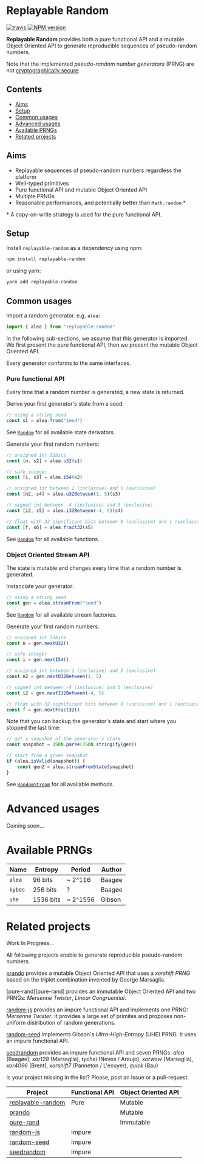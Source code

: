 
# Replayable Random

[![travis][travis-image]][travis-url]
[![NPM version][npm-image]][npm-url]

**Replayable Random** provides both a pure functional API and a mutable Object Oriented API to generate reproducible sequences of pseudo-random numbers.

Note that the implemented *pseudo-random number generators* (PRNG) are not [cryptographically secure][crypto-random].


## Contents

- [Aims](#aims)
- [Setup](#setup)
- [Common usages](#common-usages)
- [Advanced usages](#advanced-usages)
- [Available PRNGs](#available-prngs)
- [Related projects](#related-projects)


## Aims

- Replayable sequences of pseudo-random numbers regardless the platform
- Well-typed primitives
- Pure functional API and mutable Object Oriented API
- Multiple PRNGs
- Reasonable performances, and potentially better than `Math.random` *

\* A copy-on-write strategy is used for the pure functional API.

## Setup

Install `replayable-random` as a dependency using npm:

```sh
npm install replayable-random
```

or using yarn:

```sh
yarn add replayable-random
```


## Common usages

Import a random generator. e.g. `alea`:

```ts
import { alea } from "replayable-random"
```

In the following sub-sections, we assume that this generator is imported.
 We first present the pure functional API, then we present the mutable Object Oriented API.

Every generator conforms to the same interfaces.

### Pure functional API

Every time that a random number is generated, a new state is returned.

Derive your first generator's state from a seed:

```ts
// using a string seed
const s1 = alea.from("seed")
```

See [`Random`](src/core/random.ts) for all available state derivators.

Generate your first random numbers:

```ts
// unsigned int 32bits
const [n, s2] = alea.u32(s1)

// safe integer
const [i, s3] = alea.i54(s2)

// unsigned int between 1 (inclusive) and 5 (exclusive)
const [n2, s4] = alea.u32Between(1, 5)(s3)

// signed int between -4 (inclusive) and 5 (exclusive)
const [i2, s5] = alea.i32Between(-4, 5)(s4)

// float with 32 significant bits between 0 (inclusive) and 1 (exclusive)
const [f, s6] = alea.fract32(s5)
```

See [`Random`](src/core/random.ts) for all available functions.

### Object Oriented Stream API

The state is mutable and changes every time that a random number is generated.

Instanciate your generator:

```ts
// using a string seed
const gen = alea.streamFrom("seed")
```

See [`Random`](src/core/random-stream-factory.ts) for all available stream factories.

Generate your first random numbers:

```ts
// unsigned int 32bits
const n = gen.nextU32()

// safe integer
const i = gen.nextI54()

// unsigned int between 1 (inclusive) and 5 (exclusive)
const n2 = gen.nextU32Between(1, 5)

// signed int between -4 (inclusive) and 5 (exclusive)
const i2 = gen.nextI32Between(-4, 5)

// float with 32 significant bits between 0 (inclusive) and 1 (exclusive)
const f = gen.nextFract32()
```

Note that you can backup the generator's state and start where you stopped
 the last time:

```ts
// get a snapshot of the generator's state
const snapshot = JSON.parse(JSON.stringify(gen))

// start from a given snapshot
if (alea.isValid(snapshot)) {
    const gen2 = alea.streamFromState(snapshot)
}
```

See [`RandomStream`](src/core/random-stream.ts) for all available methods.


# Advanced usages

Coming soon...


# Available PRNGs

| Name    | Entropy    | Period    | Author  |
|---------|------------|-----------|---------|
| `alea`  | 96 bits    | ~ 2^116   | Baagøe  |
| `kybos` | 256 bits   | ?         | Baagøe  |
| `uhe`   | 1536 bits  | ~ 2^1556  | Gibson  |


# Related projects

Work In Progress...

All following projects enable to generate reproducible pseudo-random numbers.

[prando][prando] provides a mutable Object Oriented API that uses a *xorshift PRNG* based on the triplet combination invented by George Marsaglia.

[pure-rand][pure-rand] provides an immutable Object Oriented API and two PRNGs: *Mersenne Twister*, *Linear Congruential*.

[random-js][rand-js] provides an impure functional API and implements one PRNG: *Mersenne Twister*. It provides a large set of primites and proposes non-uniform distribution of random generations.

[random-seed][rand-seed] implements Gibson's *Ultra-High-Entropy* (UHE) PRNG. It uses an impure functional API.

[seedrandom][seedrand] provides an impure functional API and seven PRNGs: *alea* (Baagøe), *xor128* (Marsaglia), *tychei* (Neves / Araujo), *xorwow* (Marsaglia), *xor4096* (Brent), *xorshift7* (Panneton / L'ecuyer), *quick* (Bau)

Is your project missing in the list? Please, post an issue or a pull-request.

| Project                  | Functional API | Object Oriented API |
|--------------------------|----------------|---------------------|
| [replayable-random](#)   | Pure           | Mutable             |
| [prando][prando]         |                | Mutable             |
| [pure-rand][prand]       |                | Immutable           |
| [random-js][rand-js]     | Impure         |                     |
| [random-seed][rand-seed] | Impure         |                     |
| [seedrandom][seedrand]   | Impure         |                     |


[travis-image]:
https://img.shields.io/travis/Conaclos/replayable-random/master.svg
[travis-url]: https://travis-ci.org/Conaclos/replayable-random
[npm-image]:
https://img.shields.io/npm/v/replayable-random.svg?style=flat-square
[npm-url]:
https://www.npmjs.com/package/replayable-random
[crypto-random]:
https://en.wikipedia.org/wiki/Cryptographically_secure_pseudorandom_number_generator

[prand]:
https://github.com/dubzzz/pure-rand
[prando]:
https://github.com/zeh/prando
[rand-js]:
https://github.com/ckknight/random-js
[rand-seed]:
https://github.com/skratchdot/random-seed
[seedrand]:
https://github.com/davidbau/seedrandom